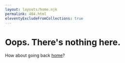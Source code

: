 ```yaml
---
layout: layouts/home.njk
permalink: 404.html
eleventyExcludeFromCollections: true
---
```

# Oops. There's nothing here. 

How about going back <a href="/">home</a>? 

<!--

Read more: https://www.11ty.dev/docs/quicktips/not-found/

This will work for both GitHub pages and Netlify:

* https://help.github.com/articles/creating-a-custom-404-page-for-your-github-pages-site/
* https://www.netlify.com/docs/redirects/#custom-404

-->
